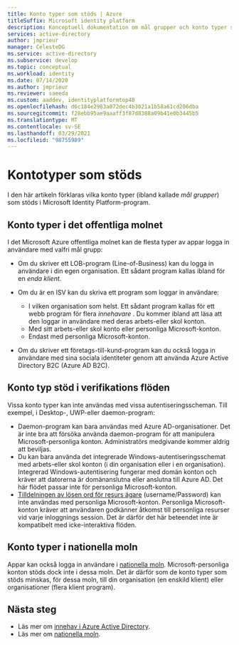 ```yaml
---
title: Konto typer som stöds | Azure
titleSuffix: Microsoft identity platform
description: Konceptuell dokumentation om mål grupper och konto typer som stöds i program
services: active-directory
author: jmprieur
manager: CelesteDG
ms.service: active-directory
ms.subservice: develop
ms.topic: conceptual
ms.workload: identity
ms.date: 07/14/2020
ms.author: jmprieur
ms.reviewer: saeeda
ms.custom: aaddev, identityplatformtop40
ms.openlocfilehash: d6c184e2983a072dec4b3021a1b58a61cd206dba
ms.sourcegitcommit: f28ebb95ae9aaaff3f87d8388a09b41e0b3445b5
ms.translationtype: MT
ms.contentlocale: sv-SE
ms.lasthandoff: 03/29/2021
ms.locfileid: "98755989"
---
```

# <a name="supported-account-types"></a>Kontotyper som stöds

I den här artikeln förklaras vilka konto typer (ibland kallade *mål grupper*) som stöds i Microsoft Identity Platform-program.

<!-- This section can be in an include for many of the scenarios (SPA, web app signing-in users, protecting a web API, Desktop (depending on the flows), Mobile -->

## <a name="account-types-in-the-public-cloud"></a>Konto typer i det offentliga molnet

I det Microsoft Azure offentliga molnet kan de flesta typer av appar logga in användare med valfri mål grupp:

- Om du skriver ett LOB-program (Line-of-Business) kan du logga in användare i din egen organisation. Ett sådant program kallas ibland för en *enda klient*.
- Om du är en ISV kan du skriva ett program som loggar in användare:

  - I vilken organisation som helst. Ett sådant program kallas för ett webb program för flera *innehavare* . Du kommer ibland att läsa att den loggar in användare med deras arbets-eller skol konton.
  - Med sitt arbets-eller skol konto eller personliga Microsoft-konton.
  - Endast med personliga Microsoft-konton.
    
- Om du skriver ett företags-till-kund-program kan du också logga in användare med sina sociala identiteter genom att använda Azure Active Directory B2C (Azure AD B2C).

## <a name="account-type-support-in-authentication-flows"></a>Konto typ stöd i verifikations flöden

Vissa konto typer kan inte användas med vissa autentiseringsscheman. Till exempel, i Desktop-, UWP-eller daemon-program:

- Daemon-program kan bara användas med Azure AD-organisationer. Det är inte bra att försöka använda daemon-program för att manipulera Microsoft-personliga konton. Administratörs medgivande kommer aldrig att beviljas.
- Du kan bara använda det integrerade Windows-autentiseringsschemat med arbets-eller skol konton (i din organisation eller i en organisation). Integrerad Windows-autentisering fungerar med domän konton och kräver att datorerna är domänanslutna eller anslutna till Azure AD. Det här flödet passar inte för personliga Microsoft-konton.
- [Tilldelningen av lösen ord för resurs ägare](./v2-oauth-ropc.md) (username/Password) kan inte användas med personliga Microsoft-konton. Personliga Microsoft-konton kräver att användaren godkänner åtkomst till personliga resurser vid varje inloggnings session. Det är därför det här beteendet inte är kompatibelt med icke-interaktiva flöden.

## <a name="account-types-in-national-clouds"></a>Konto typer i nationella moln

Appar kan också logga in användare i [nationella moln](authentication-national-cloud.md). Microsoft-personliga konton stöds dock inte i dessa moln. Det är därför som de konto typer som stöds minskas, för dessa moln, till din organisation (en enskild klient) eller organisationer (flera klient program).

## <a name="next-steps"></a>Nästa steg

- Läs mer om [innehav i Azure Active Directory](./single-and-multi-tenant-apps.md).
- Läs mer om [nationella moln](./authentication-national-cloud.md).
